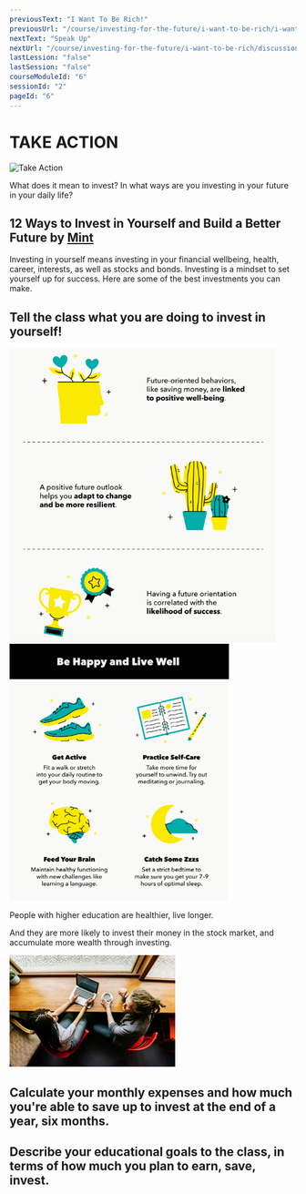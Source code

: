 ```yaml
---
previousText: "I Want To Be Rich!"
previousUrl: "/course/investing-for-the-future/i-want-to-be-rich/i-want-to-be-rich"
nextText: "Speak Up"
nextUrl: "/course/investing-for-the-future/i-want-to-be-rich/discussion"
lastLession: "false"
lastSession: "false"
courseModuleId: "6"
sessionId: "2"
pageId: "6"
---
```



# TAKE ACTION

![Take Action](/assets/img/take-action.jpg)

What does it mean to invest? In what ways are you investing in your future in your daily life?

## 12 Ways to Invest in Yourself and Build a Better Future by <a href="https://mint.intuit.com/blog/author/mintcom/" target="_blank">Mint</a>

Investing in yourself means investing in your financial wellbeing, health, career, interests, as well as stocks and bonds. Investing is a mindset to set yourself up for success. Here are some of the best investments you can make.

<!--
<img src="./Picture1.png" />


<img src="./Picture4.png" /> -->

## Tell the class what you are doing to invest in yourself!

<img src="./Picture2.png" />

<img src="./Picture3.png" />

<div>

<p class="primary text-center">People with higher education are healthier, live longer.</p>
</div>
<div>
<p class="primary text-center">
And they are more likely to invest their money in the stock market, and accumulate more wealth through investing.</p>
</div>
<div class="d-flex justify-center">
<img src="./image2.png">
</div>
</div>

## Calculate your monthly expenses and how much you're able to save up to invest at the end of a year, six months.

<sparkle-feed-post assignment-name="Calculate your monthly expenses and how much you're able to save up to invest at the end of a year, six months." ></sparkle-feed-post>

## Describe your educational goals to the class, in terms of how much you plan to earn, save, invest.

<sparkle-feed-post assignment-name="Describe your educational goals to the class, in terms of how much you plan to earn, save, invest." ></sparkle-feed-post>
